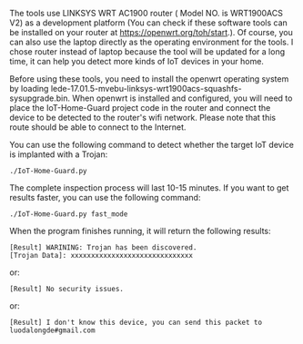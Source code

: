 
The tools use LINKSYS WRT AC1900 router ( Model NO. is WRT1900ACS V2) as a development platform (You can check if these software tools can be installed on your router at https://openwrt.org/toh/start.). Of course, you can also use the laptop directly as the operating environment for the tools. I chose router instead of laptop because the tool will be updated for a long time, it can help you detect more kinds of IoT devices in your home.

Before using these tools, you need to install the openwrt operating system by loading lede-17.01.5-mvebu-linksys-wrt1900acs-squashfs-sysupgrade.bin. When openwrt is installed and configured, you will need to place the IoT-Home-Guard project code in the router and connect the device to be detected to the router's wifi network. Please note that this route should be able to connect to the Internet.

You can use the following command to detect whether the target IoT device is implanted with a Trojan:

    ./IoT-Home-Guard.py

The complete inspection process will last 10-15 minutes. If you want to get results faster, you can use the following command:

    ./IoT-Home-Guard.py fast_mode

When the program finishes running, it will return the following results:

    [Result] WARINING: Trojan has been discovered.
    [Trojan Data]: xxxxxxxxxxxxxxxxxxxxxxxxxxxxxx

or:

    [Result] No security issues.
  
or:

    [Result] I don't know this device, you can send this packet to luodalongde#gmail.com
